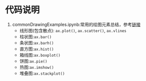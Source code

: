 # 代码说明
1. commonDrawingExamples.ipynb:常用的绘图元素总结，参考[链接](https://matplotlib.org/gallery/index.html)
    - 线形图(包含散点): `ax.plot()`, `ax.scatter()`, `ax.vlines`
    - 柱状图:`ax.bar()`
    - 条状图:`ax.barh()`
    - 直方图:`ax.hist()`
    - 箱线图:`ax.boxplot()`
    - 饼图:`ax.pie()`
    - 热图:`ax.imshow()`
    - 堆叠图:`ax.stackplot()`
